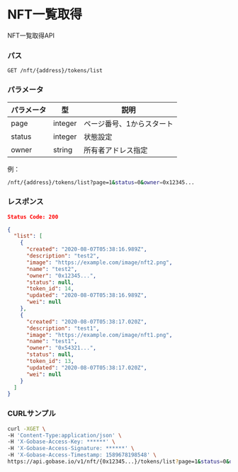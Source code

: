 # NFT一覧取得

NFT一覧取得API

### パス
```
GET /nft/{address}/tokens/list
```

### パラメータ

|  パラメータ    |  型              | 説明                       |
| ------------ | ---------------- | ------------------------- |
|  page        |  integer         | ページ番号、1からスタート     |
|  status      |  integer         | 状態設定                   |
|  owner       |  string          | 所有者アドレス指定           |

例：
```sh
/nft/{address}/tokens/list?page=1&status=0&owner=0x12345...
```

### レスポンス
```json
Status Code: 200

{
  "list": [
    {
      "created": "2020-08-07T05:38:16.989Z",
      "description": "test2",
      "image": "https://example.com/image/nft2.png",
      "name": "test2",
      "owner": "0x12345...",
      "status": null,
      "token_id": 14,
      "updated": "2020-08-07T05:38:16.989Z",
      "wei": null
    },
    {
      "created": "2020-08-07T05:38:17.020Z",
      "description": "test1",
      "image": "https://example.com/image/nft1.png",
      "name": "test1",
      "owner": "0x54321...",
      "status": null,
      "token_id": 13,
      "updated": "2020-08-07T05:38:17.020Z",
      "wei": null
    }
  ]
}
```

### CURLサンプル
```bash
curl -XGET \
-H 'Content-Type:application/json' \
-H 'X-Gobase-Access-Key: ******' \
-H 'X-Gobase-Access-Signature: ******' \
-H 'X-Gobase-Access-Timestamp: 1589678198548' \
https://api.gobase.io/v1/nft/{0x12345...}/tokens/list?page=1&status=0&owner=0x54321...
```
